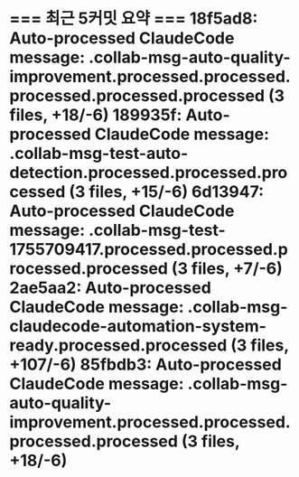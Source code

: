 === 최근 5커밋 요약 ===
18f5ad8: Auto-processed ClaudeCode message: .collab-msg-auto-quality-improvement.processed.processed.processed.processed.processed (3 files, +18/-6)
189935f: Auto-processed ClaudeCode message: .collab-msg-test-auto-detection.processed.processed.processed (3 files, +15/-6)
6d13947: Auto-processed ClaudeCode message: .collab-msg-test-1755709417.processed.processed.processed.processed (3 files, +7/-6)
2ae5aa2: Auto-processed ClaudeCode message: .collab-msg-claudecode-automation-system-ready.processed.processed (3 files, +107/-6)
85fbdb3: Auto-processed ClaudeCode message: .collab-msg-auto-quality-improvement.processed.processed.processed.processed (3 files, +18/-6)
=======================
